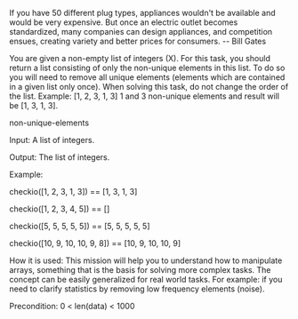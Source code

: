 If you have 50 different plug types, appliances wouldn't be available and would be very expensive. But once an electric outlet becomes standardized, many companies can design appliances, and competition ensues, creating variety and better prices for consumers.
-- Bill Gates

You are given a non-empty list of integers (X). For this task, you should return a list consisting of only the non-unique elements in this list. To do so you will need to remove all unique elements (elements which are contained in a given list only once). When solving this task, do not change the order of the list. Example: [1, 2, 3, 1, 3] 1 and 3 non-unique elements and result will be [1, 3, 1, 3].

non-unique-elements

Input: A list of integers.

Output: The list of integers.

Example:

checkio([1, 2, 3, 1, 3]) == [1, 3, 1, 3]

checkio([1, 2, 3, 4, 5]) == []

checkio([5, 5, 5, 5, 5]) == [5, 5, 5, 5, 5]

checkio([10, 9, 10, 10, 9, 8]) == [10, 9, 10, 10, 9]

How it is used: This mission will help you to understand how to manipulate arrays, something that is the basis for solving more complex tasks. The concept can be easily generalized for real world tasks. For example: if you need to clarify statistics by removing low frequency elements (noise).

Precondition:
0 < len(data) < 1000